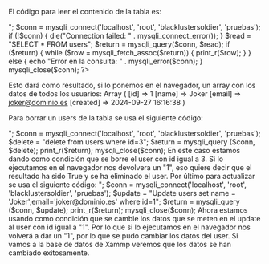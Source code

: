 El código para leer el contenido de la tabla es:
<?php
include("conexion.php");
echo "<pre>";

$conn = mysqli_connect('localhost', 'root', 'blacklustersoldier', 'pruebas');

if (!$conn) {
    die("Connection failed: " . mysqli_connect_error());
}

$read = "SELECT * FROM users";
$return = mysqli_query($conn, $read);

if ($return) {
    while ($row = mysqli_fetch_assoc($return)) {
        print_r($row);
    }
} else {
    echo "Error en la consulta: " . mysqli_error($conn);
}

mysqli_close($conn);
?>

Esto dará como resultado, si lo ponemos en el navegador, un array con los datos de todos los usuarios:
Array
(
    [id] => 1
    [name] => Joker
    [email] => joker@dominio.es
    [created] => 2024-09-27 16:16:38
)

Para borrar un users de la tabla se usa el siguiente código:
<?php
include("conexion.php");
echo "<pre>";

$conn = mysqli_connect('localhost', 'root', 'blacklustersoldier', 'pruebas');



$delete = "delete from users where id=3";

$return = mysqli_query ($conn, $delete);

print_r($return);

mysqli_close($conn);

En este caso estamos dando como condición que se borre el user con id igual a 3.
Si lo ejecutamos en el navegador nos devolvera un "1", eso quiere decir que el resultado ha sido True y se ha eliminado el user.

Por último para actualizar se usa el siguiente código:
<?php
include("conexion.php");
echo "<pre>";

$conn = mysqli_connect('localhost', 'root', 'blacklustersoldier', 'pruebas');



$update = "Update users set name = 'Joker',email='joker@dominio.es' where id=1";

$return = mysqli_query ($conn, $update);

print_r($return);

mysqli_close($conn);

Ahora estamos usando como condición que se cambie los datos que se meten en el update al user con id igual a "1".
Por lo que si lo ejecutamos en el navegador nos volverá a dar un "1", por lo que se pudo cambiar los datos del user.
Si vamos a la base de datos de Xammp veremos que los datos se han cambiado exitosamente.
